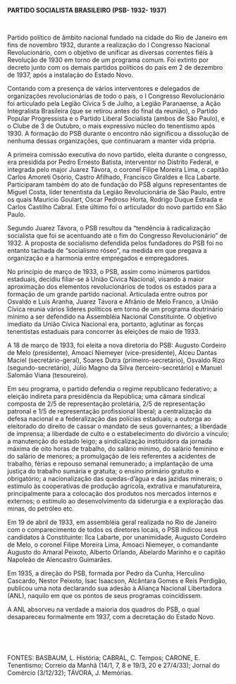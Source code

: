 **PARTIDO SOCIALISTA BRASILEIRO (PSB- 1932- 1937)**

 

Partido político de âmbito nacional fundado na cidade do Rio de Janeiro
em fins de novembro 1932, durante a realização do I Congresso Nacional
Revolucionário, com o objetivo de unificar as diversas correntes fiéis à
Revolução de 1930 em torno de um programa comum. Foi extinto por decreto
junto com os demais partidos políticos do país em 2 de dezembro de 1937,
após a instalação do Estado Novo.

Contando com a presença de vários interventores e delegados de
organizações revolucionárias de todo o país, o I Congresso
Revolucionário foi articulado pela Legião Cívica 5 de Julho, a Legião
Paranaense, a Ação Integralista Brasileira (que se retirou antes do
final da reunião), o Partido Popular Progressista e o Partido Liberal
Socialista (ambos de São Paulo), e o Clube de 3 de Outubro, o mais
expressivo núcleo do tenentismo após 1930. A formação do PSB durante o
encontro não significou a dissolução de nenhuma dessas organizações, que
continuaram a manter vida própria.

A primeira comissão executiva do novo partido, eleita durante o
congresso, era presidida por Pedro Ernesto Batista, interventor no
Distrito Federal, e integrada pelo major Juarez Távora, o coronel Filipe
Moreira Lima, o capitão Carlos Amoreti Osório, Castro Afilhado,
Francisco Giraldes e Ilca Labarte. Participaram também do ato de
fundação do PSB alguns representantes de Miguel Costa, líder tenentista
da Legião Revolucionária de São Paulo, entre os quais Maurício Goulart,
Oscar Pedroso Horta, Rodrigo Duque Estrada e Carlos Castilho Cabral.
Este último foi o articulador do novo partido em São Paulo.

Segundo Juarez Távora, o PSB resultou da “tendência à radicalização
socialista que foi se acentuando até o fim do Congresso Revolucionário”
de 1932. A proposta de socialismo defendida pelos fundadores do PSB foi
no entanto tachada de “socialismo róseo”, na medida em que pregava a
organização e a harmonia entre empregados e empregadores.

No princípio de março de 1933, o PSB, assim como inúmeros partidos
estaduais, decidiu filiar-se à União Cívica Nacional, visando à maior
aproximação dos elementos revolucionários de todos os estados para a
formação de um grande partido nacional. Articulada entre outros por
Osvaldo e Luís Aranha, Juarez Távora e Afrânio de Melo Franco, a União
Cívica reunia vários líderes políticos em torno de um programa
doutrinário mínimo a ser defendido na Assembléia Nacional Constituinte.
O objetivo imediato da União Cívica Nacional era, portanto, aglutinar as
forças tenentistas estaduais para concorrer às eleições de maio de 1933.

A 18 de março de 1933, foi eleita a nova diretoria do PSB: Augusto
Cordeiro de Melo (presidente), Amoaci Niemeyer (vice-presidente), Alceu
Dantas Maciel (secretário-geral), Soares Dutra (primeiro-secretário),
Osvaldo Rizo (segundo-secretário), Júlio Magno da Silva
(terceiro-secretário) e Manuel Salomão Viana (tesoureiro).

Em seu programa, o partido defendia o regime republicano federativo; a
eleição indireta para presidência da República; uma câmara sindical
composta de 2/5 de representação proletária, 2/5 de representação
patronal e 1/5 de representação profissional liberal; a centralização da
defesa nacional e a federalização das polícias estaduais; a outorga ao
eleitorado do direito de cassar o mandato de seus governantes; a
liberdade de imprensa; a liberdade de culto e o estabelecimento do
divórcio a vínculo; a manutenção do estado leigo; a sindicalização
instituidora da jornada máxima de oito horas de trabalho, do salário
mínimo, do salário feminino e do salário de menores; a promulgação de
leis referentes a acidentes de trabalho, férias e repouso semanal
remunerado; a implantação de uma justiça do trabalho sumária e gratuita;
o ensino primário gratuito e obrigatório; a nacionalização das
quedas-d’água e das jazidas minerais; o estímulo às cooperativas de
produção agrícola, extrativa e manufatureira, principalmente para a
colocação dos produtos nos mercados internos e externos; o estímulo ao
desenvolvimento da siderurgia e a exploração das minas, do petróleo etc.

Em 19 de abril de 1933, em assembléia geral realizada no Rio de Janeiro
com o comparecimento de todos os diretores locais, o PSB indicou seus
candidatos à Constituinte: Ilca Labarte, por unanimidade, Augusto
Cordeiro de Melo, o coronel Filipe Moreira Lima, Amoaci Niemeyer, o
comandante Augusto do Amaral Peixoto, Alberto Orlando, Abelardo Marinho
e o capitão Napoleão de Alencastro Guimarães.

Em 1935, a direção do PSB, formada por Pedro da Cunha, Herculino
Cascardo, Nestor Peixoto, Isac Isaacson, Alcântara Gomes e Reis
Perdigão, publicou uma nota declarando sua adesão à Aliança Nacional
Libertadora (ANL), naquilo em que os pontos de seus programas
coincidissem.

A ANL absorveu na verdade a maioria dos quadros do PSB, o qual
desapareceu formalmente em 1937, com a decretação do Estado Novo.

 

 

FONTES: BASBAUM, L. História; CABRAL, C. Tempos; CARONE, E. Tenentismo;
Correio da Manhã (14/1, 7, 8 e 19/3, 20 e 27/4/33); Jornal do Comércio
(3/12/32); TÁVORA, J. Memórias.

 
